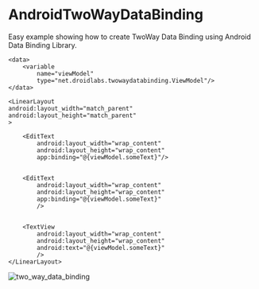 # AndroidTwoWayDataBinding

Easy example showing how to create TwoWay Data Binding using Android Data Binding Library.


<layout xmlns:android="http://schemas.android.com/apk/res/android"
        xmlns:app="http://schemas.android.com/apk/res-auto"
        xmlns:tools="http://schemas.android.com/tools">

    <data>
        <variable
            name="viewModel"
            type="net.droidlabs.twowaydatabinding.ViewModel"/>
    </data>

    <LinearLayout
    android:layout_width="match_parent"
    android:layout_height="match_parent"
    >

        <EditText
            android:layout_width="wrap_content"
            android:layout_height="wrap_content"
            app:binding="@{viewModel.someText}"/>


        <EditText
            android:layout_width="wrap_content"
            android:layout_height="wrap_content"
            app:binding="@{viewModel.someText}"
            />


        <TextView
            android:layout_width="wrap_content"
            android:layout_height="wrap_content"
            android:text="@{viewModel.someText}"
            />
    </LinearLayout>
</layout>

![two_way_data_binding](https://cloud.githubusercontent.com/assets/469111/11543936/90b8da44-993f-11e5-9bf6-5b1f3809e8e0.gif)
